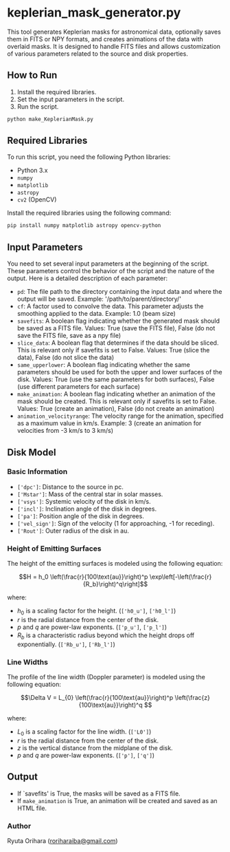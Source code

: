 # keplerian_mask_generator.py

This tool generates Keplerian masks for astronomical data, optionally saves them in FITS or NPY formats, and creates animations of the data with overlaid masks. It is designed to handle FITS files and allows customization of various parameters related to the source and disk properties.

## How to Run

1. Install the required libraries.
2. Set the input parameters in the script.
3. Run the script.

```bash
python make_KeplerianMask.py
```

## Required Libraries

To run this script, you need the following Python libraries:

- Python 3.x
- `numpy`
- `matplotlib`
- `astropy`
- `cv2` (OpenCV)

Install the required libraries using the following command:
```bash
pip install numpy matplotlib astropy opencv-python
```

## Input Parameters

You need to set several input parameters at the beginning of the script. These parameters control the behavior of the script and the nature of the output. Here is a detailed description of each parameter:

- `pd`:
   The file path to the directory containing the input data and where the output will be saved.
   Example: '/path/to/parent/directory/'
- `cf`:
   A factor used to convolve the data. This parameter adjusts the smoothing applied to the data.
   Example: 1.0 (beam size)
- `savefits`:
   A boolean flag indicating whether the generated mask should be saved as a FITS file.
   Values: True (save the FITS file), False (do not save the FITS file, save as a npy file)
- `slice_data`:
   A boolean flag that determines if the data should be sliced. This is relevant only if savefits is set to False.
   Values: True (slice the data), False (do not slice the data)
- `same_upperlower`:
   A boolean flag indicating whether the same parameters should be used for both the upper and lower surfaces of the disk.
   Values: True (use the same parameters for both surfaces), False (use different parameters for each surface)
- `make_animation`:
   A boolean flag indicating whether an animation of the mask should be created. This is relevant only if savefits is set to False.
   Values: True (create an animation), False (do not create an animation)
- `animation_velocityrange`:
   The velocity range for the animation, specified as a maximum value in km/s.
   Example: 3 (create an animation for velocities from -3 km/s to 3 km/s)

## Disk Model

### Basic Information

- `['dpc']`: Distance to the source in pc.
- `['Mstar']`: Mass of the central star in solar masses.
- `['vsys']`: Systemic velocity of the disk in km/s.
- `['incl']`: Inclination angle of the disk in degrees.
- `['pa']`: Position angle of the disk in degrees.
- `['vel_sign']`: Sign of the velocity (1 for approaching, -1 for receding).
- `['Rout']`: Outer radius of the disk in au.

### Height of Emitting Surfaces

The height of the emitting surfaces is modeled using the following equation:

$$H = h_0 \left(\frac{r}{100\text{au}}\right)^p
\exp\left[-\left(\frac{r}{R_b}\right)^q\right]$$

where:
- $h_0$ is a scaling factor for the height. (`['h0_u']`, `['h0_l']`)
- $r$ is the radial distance from the center of the disk.
- $p$ and $q$ are power-law exponents. (`['p_u']`, `['p_l']`)
- $R_b$ is a characteristic radius beyond which the height drops off　exponentially. (`['Rb_u']`, `['Rb_l']`)

### Line Widths
The profile of the line width (Doppler parameter) is modeled using the following equation:

$$\Delta V = L_{0} \left(\frac{r}{100\text{au}}\right)^p
\left(\frac{z}{100\text{au}}\right)^q $$

where:
- $L_{0}$ is a scaling factor for the line width. (`['L0']`)
- $r$ is the radial distance from the center of the disk.
- $z$ is the vertical distance from the midplane of the disk.
- $p$ and $q$ are power-law exponents. (`['p']`, `['q']`)

## Output
- If `savefits' is True, the masks will be saved as a FITS file.
- If `make_animation` is True, an animation will be created and saved as an HTML file.


### Author

Ryuta Orihara (roriharaiba@gmail.com)

